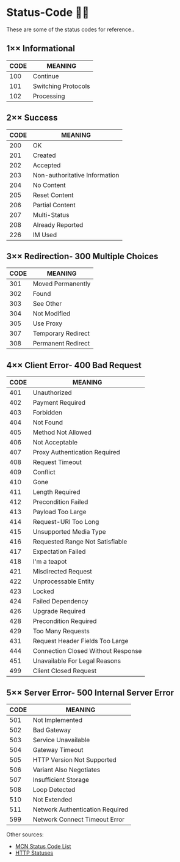 # Status-Code :man_technologist:

These are some of the status codes for reference..

## 1×× Informational

| CODE | MEANING             |
| ---- | ------------------- |
| 100  | Continue            |
| 101  | Switching Protocols |
| 102  | Processing          |

## 2×× Success

| CODE | MEANING                       |
| ---- | ----------------------------- |
| 200  | OK                            |
| 201  | Created                       |
| 202  | Accepted                      |
| 203  | Non-authoritative Information |
| 204  | No Content                    |
| 205  | Reset Content                 |
| 206  | Partial Content               |
| 207  | Multi-Status                  |
| 208  | Already Reported              |
| 226  | IM Used                       |

## 3×× Redirection- 300 Multiple Choices

| CODE | MEANING            |
| ---- | ------------------ |
| 301  | Moved Permanently  |
| 302  | Found              |
| 303  | See Other          |
| 304  | Not Modified       |
| 305  | Use Proxy          |
| 307  | Temporary Redirect |
| 308  | Permanent Redirect |

## 4×× Client Error- 400 Bad Request

| CODE | MEANING                            |
| ---- | ---------------------------------- |
| 401  | Unauthorized                       |
| 402  | Payment Required                   |
| 403  | Forbidden                          |
| 404  | Not Found                          |
| 405  | Method Not Allowed                 |
| 406  | Not Acceptable                     |
| 407  | Proxy Authentication Required      |
| 408  | Request Timeout                    |
| 409  | Conflict                           |
| 410  | Gone                               |
| 411  | Length Required                    |
| 412  | Precondition Failed                |
| 413  | Payload Too Large                  |
| 414  | Request-URI Too Long               |
| 415  | Unsupported Media Type             |
| 416  | Requested Range Not Satisfiable    |
| 417  | Expectation Failed                 |
| 418  | I'm a teapot                       |
| 421  | Misdirected Request                |
| 422  | Unprocessable Entity               |
| 423  | Locked                             |
| 424  | Failed Dependency                  |
| 426  | Upgrade Required                   |
| 428  | Precondition Required              |
| 429  | Too Many Requests                  |
| 431  | Request Header Fields Too Large    |
| 444  | Connection Closed Without Response |
| 451  | Unavailable For Legal Reasons      |
| 499  | Client Closed Request              |

## 5×× Server Error- 500 Internal Server Error

| CODE | MEANING                         |
| ---- | ------------------------------- |
| 501  | Not Implemented                 |
| 502  | Bad Gateway                     |
| 503  | Service Unavailable             |
| 504  | Gateway Timeout                 |
| 505  | HTTP Version Not Supported      |
| 506  | Variant Also Negotiates         |
| 507  | Insufficient Storage            |
| 508  | Loop Detected                   |
| 510  | Not Extended                    |
| 511  | Network Authentication Required |
| 599  | Network Connect Timeout Error   |

Other sources:

- [MCN Status Code List](https://developer.mozilla.org/en-US/docs/Web/HTTP/Status)
- [HTTP Statuses](https://httpstatuses.com/)
